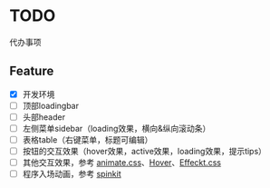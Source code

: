# TODO

代办事项

## Feature

- [x] 开发环境
- [ ] 顶部loadingbar
- [ ] 头部header
- [ ] 左侧菜单sidebar（loading效果，横向&纵向滚动条）
- [ ] 表格table（右键菜单，标题可编辑）
- [ ] 按钮的交互效果（hover效果，active效果，loading效果，提示tips）
- [ ] 其他交互效果，参考 [animate.css](https://github.com/daneden/animate.css)、[Hover](https://github.com/IanLunn/Hover)、[Effeckt.css](https://github.com/h5bp/Effeckt.css)
- [ ] 程序入场动画，参考 [spinkit](http://tobiasahlin.com/spinkit)